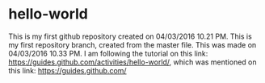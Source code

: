 # hello-world
This is my first github repository created on 04/03/2016 10.21 PM.
This is my first repository branch, created from the master file. This was made on 04/03/2016 10.33 PM.
I am following the tutorial on this link: https://guides.github.com/activities/hello-world/, which was mentioned on this link: https://guides.github.com/
